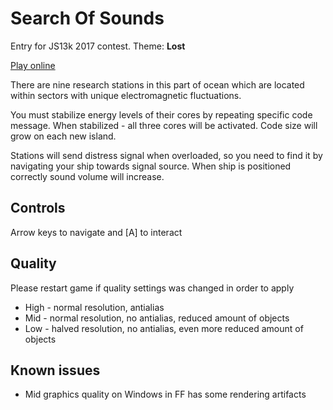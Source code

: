 # Search Of Sounds

Entry for JS13k 2017 contest. Theme: **Lost** 

[Play online](https://vilpy.github.io/search-of-sounds/)

There are nine research stations in this part of ocean which are located within sectors with unique electromagnetic fluctuations.

You must stabilize energy levels of their cores by repeating specific code message. When stabilized - all three cores will be activated. Code size will grow on each new island. 

Stations will send distress signal when overloaded, so you need to find it by navigating your ship towards signal source. When ship is positioned correctly sound volume will increase. 

## Controls
Arrow keys to navigate and [A] to interact

## Quality
Please restart game if quality settings was changed in order to apply
- High - normal resolution, antialias
- Mid - normal resolution, no antialias, reduced amount of objects
- Low - halved resolution, no antialias, even more reduced amount of objects

## Known issues
- Mid graphics quality on Windows in FF has some rendering artifacts 

